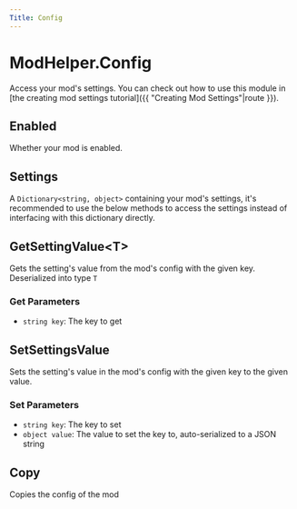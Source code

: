 ```yaml
---
Title: Config
---
```


# ModHelper.Config

Access your mod's settings. You can check out how to use this module in [the creating mod settings tutorial]({{ "Creating Mod Settings"|route }}).

## Enabled

Whether your mod is enabled.

## Settings

A `Dictionary<string, object>` containing your mod's settings, it's recommended to use the below methods to access the settings instead of interfacing with this dictionary directly.

## GetSettingValue&lt;T&gt;

Gets the setting's value from the mod's config with the given key. Deserialized into type `T`

### Get Parameters

- `string key`: The key to get

## SetSettingsValue

Sets the setting's value in the mod's config with the given key to the given value.

### Set Parameters

- `string key`: The key to set
- `object value`: The value to set the key to, auto-serialized to a JSON string

## Copy

Copies the config of the mod
